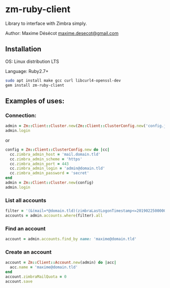 # zm-ruby-client

Library to interface with Zimbra simply.

Author: Maxime Désécot <maxime.desecot@gmail.com>

## Installation

OS: Linux distribution LTS

Language: Ruby2.7+

```bash
sudo apt install make gcc curl libcurl4-openssl-dev
gem install zm-ruby-client
```

## Examples of uses:

### Connection:

```ruby
admin = Zm::Client::Cluster.new(Zm::Client::ClusterConfig.new('config.json'))
admin.login
````
or
```ruby
config = Zm::Client::ClusterConfig.new do |cc|
  cc.zimbra_admin_host = 'mail.domain.tld'
  cc.zimbra_admin_scheme = 'https'
  cc.zimbra_admin_port = 443
  cc.zimbra_admin_login = 'admin@domain.tld'
  cc.zimbra_admin_password = 'secret'
end
admin = Zm::Client::Cluster.new(config)
admin.login
````

### List all accounts

```ruby
filter = '(&(mail=*@domain.tld)(zimbraLastLogonTimestamp<=20190225000000Z))'
accounts = admin.accounts.where(filter).all
```

### Find an account

```ruby
account = admin.accounts.find_by name: 'maxime@domain.tld'
```

### Create an account

```ruby
account = Zm::Client::Account.new(admin) do |acc|
  acc.name = 'maxime@domain.tld'
end
account.zimbraMailQuota = 0
account.save
```